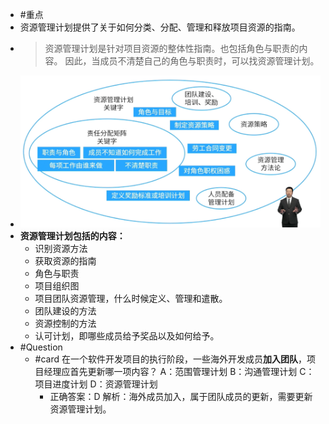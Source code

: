 - #重点
- 资源管理计划提供了关于如何分类、分配、管理和释放项目资源的指南。
- > 资源管理计划是针对项目资源的整体性指南。也包括角色与职责的内容。
  因此，当成员不清楚自己的角色与职责时，可以找资源管理计划。
- ![image.png](../assets/image_1747843512611_0.png)
- **资源管理计划包括的内容：**
	- 识别资源方法
	- 获取资源的指南
	- 角色与职责
	- 项目组织图
	- 项目团队资源管理，什么时候定义、管理和遣散。
	- 团队建设的方法
	- 资源控制的方法
	- 认可计划，即哪些成员给予奖品以及如何给予。
- #Question
	- #card 在一个软件开发项目的执行阶段，一些海外开发成员**加入团队**，项目经理应首先更新哪一项内容？
	   A：范围管理计划
	   B：沟通管理计划
	   C：项目进度计划
	   D：资源管理计划
		- 正确答案：D 
		  解析：海外成员加入，属于团队成员的更新，需要更新资源管理计划。
